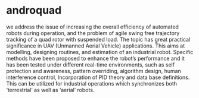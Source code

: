 androquad
=========

we address the issue of increasing the overall efficiency of automated robots during operation, and the problem of agile swing free trajectory tracking of a quad rotor with suspended load. The topic has great practical significance in UAV (Unmanned Aerial Vehicle) applications. This aims at modelling, designing routines, and estimation of an industrial robot. Specific methods have been proposed to enhance the robot’s performance and it has been tested under different real-time environments, such as self protection and awareness, pattern overriding, algorithm design, human interference control, Incorporation of PID theory and data base definitions. This can be utilized for industrial operations which synchronizes both ‘terrestrial’ as well as ‘aerial’ robots.
